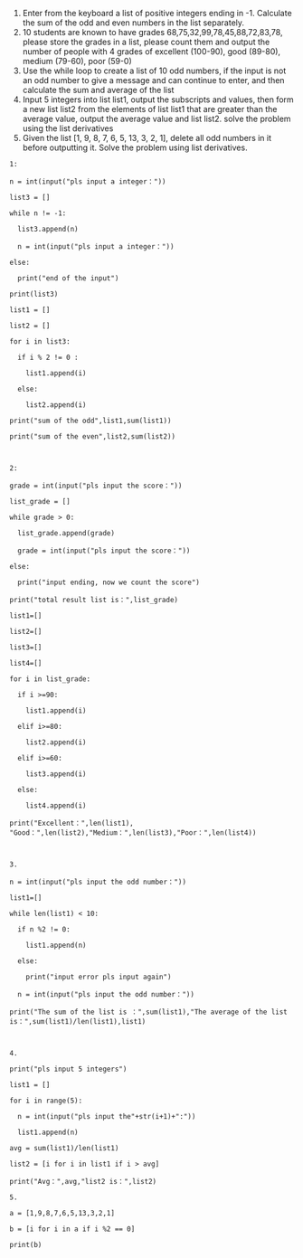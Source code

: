1. Enter from the keyboard a list of positive integers ending in -1. Calculate the sum of the odd and even numbers in the list separately.
2. 10 students are known to have grades 68,75,32,99,78,45,88,72,83,78, please store the grades in a list, please count them and output the number of people with 4 grades of excellent (100-90), good (89-80), medium (79-60), poor (59-0)
3. Use the while loop to create a list of 10 odd numbers, if the input is not an odd number to give a message and can continue to enter, and then calculate the sum and average of the list
4. Input 5 integers into list list1, output the subscripts and values, then form a new list list2 from the elements of list list1 that are greater than the average value, output the average value and list list2. solve the problem using the list derivatives
5. Given the list [1, 9, 8, 7, 6, 5, 13, 3, 2, 1], delete all odd numbers in it before outputting it. Solve the problem using list derivatives.

 ```
 1:
 
 n = int(input("pls input a integer："))
 
 list3 = []
 
 while n != -1:
 
   list3.append(n)
 
   n = int(input("pls input a integer："))
 
 else:
 
   print("end of the input")
 
 print(list3)
 
 list1 = []
 
 list2 = []
 
 for i in list3:
 
   if i % 2 != 0 :
 
 ​    list1.append(i)
 
   else:
 
 ​    list2.append(i)
 
 print("sum of the odd",list1,sum(list1))
 
 print("sum of the even",list2,sum(list2))
 
  
 
 2:
 
 grade = int(input("pls input the score："))
 
 list_grade = []
 
 while grade > 0:
 
   list_grade.append(grade)
 
   grade = int(input("pls input the score："))
 
 else:
 
   print("input ending, now we count the score")
 
 print("total result list is：",list_grade)
 
 list1=[]
 
 list2=[]
 
 list3=[]
 
 list4=[]
 
 for i in list_grade:
 
   if i >=90:
 
 ​    list1.append(i)
 
   elif i>=80:
 
 ​    list2.append(i)
 
   elif i>=60:
 
 ​    list3.append(i)
 
   else:
 
 ​    list4.append(i)
 
 print("Excellent：",len(list1),  "Good：",len(list2),"Medium：",len(list3),"Poor：",len(list4))
 
  
 
 3.
 
 n = int(input("pls input the odd number："))
 
 list1=[]
 
 while len(list1) < 10:
 
   if n %2 != 0:
 
 ​    list1.append(n)
 
   else:
 
 ​    print("input error pls input again")
 
   n = int(input("pls input the odd number："))
 
 print("The sum of the list is ：",sum(list1),"The average of the list is：",sum(list1)/len(list1),list1)
 
  
 
 4.
 
 print("pls input 5 integers")
 
 list1 = []
 
 for i in range(5):
 
   n = int(input("pls input the"+str(i+1)+":"))
 
   list1.append(n)
 
 avg = sum(list1)/len(list1)
 
 list2 = [i for i in list1 if i > avg]
 
 print("Avg：",avg,"list2 is：",list2)
 
 5.
 
 a = [1,9,8,7,6,5,13,3,2,1]
 
 b = [i for i in a if i %2 == 0]
 
 print(b)
 ```



